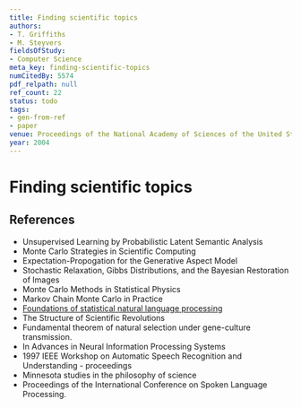 ```yaml
---
title: Finding scientific topics
authors:
- T. Griffiths
- M. Steyvers
fieldsOfStudy:
- Computer Science
meta_key: finding-scientific-topics
numCitedBy: 5574
pdf_relpath: null
ref_count: 22
status: todo
tags:
- gen-from-ref
- paper
venue: Proceedings of the National Academy of Sciences of the United States of America
year: 2004
---
```


# Finding scientific topics

## References

- Unsupervised Learning by Probabilistic Latent Semantic Analysis
- Monte Carlo Strategies in Scientific Computing
- Expectation-Propogation for the Generative Aspect Model
- Stochastic Relaxation, Gibbs Distributions, and the Bayesian Restoration of Images
- Monte Carlo Methods in Statistical Physics
- Markov Chain Monte Carlo in Practice
- [Foundations of statistical natural language processing](./foundations-of-statistical-natural-language-processing.md)
- The Structure of Scientific Revolutions
- Fundamental theorem of natural selection under gene-culture transmission.
- In Advances in Neural Information Processing Systems
- 1997 IEEE Workshop on Automatic Speech Recognition and Understanding - proceedings
- Minnesota studies in the philosophy of science
- Proceedings of the International Conference on Spoken Language Processing.
